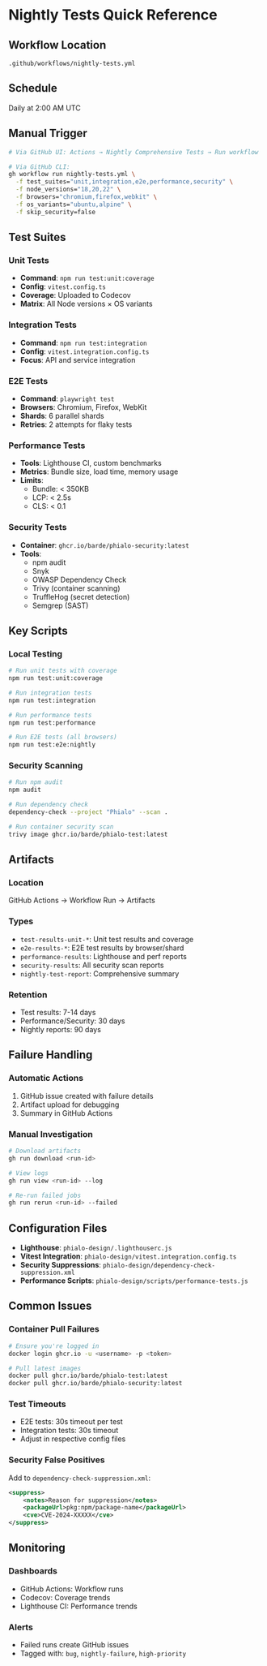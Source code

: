 # Nightly Tests Quick Reference

## Workflow Location
`.github/workflows/nightly-tests.yml`

## Schedule
Daily at 2:00 AM UTC

## Manual Trigger
```bash
# Via GitHub UI: Actions → Nightly Comprehensive Tests → Run workflow

# Via GitHub CLI:
gh workflow run nightly-tests.yml \
  -f test_suites="unit,integration,e2e,performance,security" \
  -f node_versions="18,20,22" \
  -f browsers="chromium,firefox,webkit" \
  -f os_variants="ubuntu,alpine" \
  -f skip_security=false
```

## Test Suites

### Unit Tests
- **Command**: `npm run test:unit:coverage`
- **Config**: `vitest.config.ts`
- **Coverage**: Uploaded to Codecov
- **Matrix**: All Node versions × OS variants

### Integration Tests
- **Command**: `npm run test:integration`
- **Config**: `vitest.integration.config.ts`
- **Focus**: API and service integration

### E2E Tests
- **Command**: `playwright test`
- **Browsers**: Chromium, Firefox, WebKit
- **Shards**: 6 parallel shards
- **Retries**: 2 attempts for flaky tests

### Performance Tests
- **Tools**: Lighthouse CI, custom benchmarks
- **Metrics**: Bundle size, load time, memory usage
- **Limits**: 
  - Bundle: < 350KB
  - LCP: < 2.5s
  - CLS: < 0.1

### Security Tests
- **Container**: `ghcr.io/barde/phialo-security:latest`
- **Tools**:
  - npm audit
  - Snyk
  - OWASP Dependency Check
  - Trivy (container scanning)
  - TruffleHog (secret detection)
  - Semgrep (SAST)

## Key Scripts

### Local Testing
```bash
# Run unit tests with coverage
npm run test:unit:coverage

# Run integration tests
npm run test:integration

# Run performance tests
npm run test:performance

# Run E2E tests (all browsers)
npm run test:e2e:nightly
```

### Security Scanning
```bash
# Run npm audit
npm audit

# Run dependency check
dependency-check --project "Phialo" --scan .

# Run container security scan
trivy image ghcr.io/barde/phialo-test:latest
```

## Artifacts

### Location
GitHub Actions → Workflow Run → Artifacts

### Types
- `test-results-unit-*`: Unit test results and coverage
- `e2e-results-*`: E2E test results by browser/shard
- `performance-results`: Lighthouse and perf reports
- `security-results`: All security scan reports
- `nightly-test-report`: Comprehensive summary

### Retention
- Test results: 7-14 days
- Performance/Security: 30 days
- Nightly reports: 90 days

## Failure Handling

### Automatic Actions
1. GitHub issue created with failure details
2. Artifact upload for debugging
3. Summary in GitHub Actions

### Manual Investigation
```bash
# Download artifacts
gh run download <run-id>

# View logs
gh run view <run-id> --log

# Re-run failed jobs
gh run rerun <run-id> --failed
```

## Configuration Files

- **Lighthouse**: `phialo-design/.lighthouserc.js`
- **Vitest Integration**: `phialo-design/vitest.integration.config.ts`
- **Security Suppressions**: `phialo-design/dependency-check-suppression.xml`
- **Performance Scripts**: `phialo-design/scripts/performance-tests.js`

## Common Issues

### Container Pull Failures
```bash
# Ensure you're logged in
docker login ghcr.io -u <username> -p <token>

# Pull latest images
docker pull ghcr.io/barde/phialo-test:latest
docker pull ghcr.io/barde/phialo-security:latest
```

### Test Timeouts
- E2E tests: 30s timeout per test
- Integration tests: 30s timeout
- Adjust in respective config files

### Security False Positives
Add to `dependency-check-suppression.xml`:
```xml
<suppress>
    <notes>Reason for suppression</notes>
    <packageUrl>pkg:npm/package-name</packageUrl>
    <cve>CVE-2024-XXXXX</cve>
</suppress>
```

## Monitoring

### Dashboards
- GitHub Actions: Workflow runs
- Codecov: Coverage trends
- Lighthouse CI: Performance trends

### Alerts
- Failed runs create GitHub issues
- Tagged with: `bug`, `nightly-failure`, `high-priority`